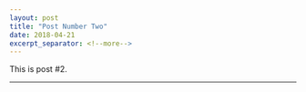 ```yaml
---
layout: post
title: "Post Number Two"
date: 2018-04-21
excerpt_separator: <!--more-->
---
```


This is post #2.

- - -